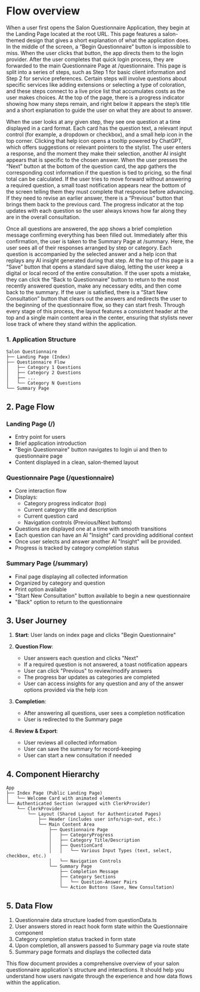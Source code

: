
# Flow overview

When a user first opens the Salon Questionnaire Application, they begin at the Landing Page located at the root URL. This page features a salon-themed design that gives a short explanation of what the application does. In the middle of the screen, a “Begin Questionnaire” button is impossible to miss. When the user clicks that button, the app directs them to the login provider. After the user completes that quick login process, they are forwarded to the main Questionnaire Page at /questionnaire. This page is split into a series of steps, such as Step 1 for basic client information and Step 2 for service preferences. Certain steps will involve questions about specific services like adding extensions or selecting a type of coloration, and these steps connect to a live price list that accumulates costs as the user makes choices. At the top of the page, there is a progress indicator showing how many steps remain, and right below it appears the step’s title and a short explanation to guide the user on what they are about to answer.

When the user looks at any given step, they see one question at a time displayed in a card format. Each card has the question text, a relevant input control (for example, a dropdown or checkbox), and a small help icon in the top corner. Clicking that help icon opens a tooltip powered by ChatGPT, which offers suggestions or relevant pointers to the stylist. The user enters a response, and the moment they make their selection, another AI insight appears that is specific to the chosen answer. When the user presses the “Next” button at the bottom of the question card, the app gathers the corresponding cost information if the question is tied to pricing, so the final total can be calculated. If the user tries to move forward without answering a required question, a small toast notification appears near the bottom of the screen telling them they must complete that response before advancing. If they need to revise an earlier answer, there is a “Previous” button that brings them back to the previous card. The progress indicator at the top updates with each question so the user always knows how far along they are in the overall consultation.

Once all questions are answered, the app shows a brief completion message confirming everything has been filled out. Immediately after this confirmation, the user is taken to the Summary Page at /summary. Here, the user sees all of their responses arranged by step or category. Each question is accompanied by the selected answer and a help icon that replays any AI insight generated during that step. At the top of this page is a “Save” button that opens a standard save dialog, letting the user keep a digital or local record of the entire consultation. If the user spots a mistake, they can click the “Back to Questionnaire” button to return to the most recently answered question, make any necessary edits, and then come back to the summary. If the user is satisfied, there is a “Start New Consultation” button that clears out the answers and redirects the user to the beginning of the questionnaire flow, so they can start fresh. Through every stage of this process, the layout features a consistent header at the top and a single main content area in the center, ensuring that stylists never lose track of where they stand within the application.


### **1. Application Structure**

```
Salon Questionnaire
├── Landing Page (Index)
├── Questionnaire Flow
│   ├── Category 1 Questions
│   ├── Category 2 Questions
│   ├── ...
│   └── Category N Questions
└── Summary Page

```

## **2. Page Flow**

### **Landing Page (/)**

- Entry point for users
- Brief application introduction
- "Begin Questionnaire" button navigates to login ui and then to questionnaire page
- Content displayed in a clean, salon-themed layout

### **Questionnaire Page (/questionnaire)**

- Core interaction flow
- Displays:
    - Category progress indicator (top)
    - Current category title and description
    - Current question card
    - Navigation controls (Previous/Next buttons)
- Questions are displayed one at a time with smooth transitions
- Each question can have an AI "Insight" card providing additional context
- Once user selects and answer another AI "Insight" will be provided.
- Progress is tracked by category completion status

### **Summary Page (/summary)**

- Final page displaying all collected information
- Organized by category and question
- Print option available
- "Start New Consultation" button available to begin a new questionnaire
- "Back" option to return to the questionnaire

## **3. User Journey**

1. **Start**: User lands on index page and clicks "Begin Questionnaire"
2. **Question Flow**:
    - User answers each question and clicks "Next"
    - If a required question is not answered, a toast notification appears
    - User can click "Previous" to review/modify answers
    - The progress bar updates as categories are completed
    - User can access insights for any question and any of the answer options provided via the help icon
   
3. **Completion**:
    - After answering all questions, user sees a completion notification
    - User is redirected to the Summary page
4. **Review & Export**:
    - User reviews all collected information
    - User can save the summary for record-keeping
    - User can start a new consultation if needed

## **4. Component Hierarchy**

```
App
├── Index Page (Public Landing Page)
│   └── Welcome Card with animated elements
└── Authenticated Section (wrapped with ClerkProvider)
    └── ClerkProvider
        └── Layout (Shared Layout for Authenticated Pages)
            ├── Header (includes user info/sign-out, etc.)
            └── Main Content Area
                ├── Questionnaire Page
                │   ├── CategoryProgress
                │   ├── Category Title/Description
                │   ├── QuestionCard
                │   │   └── Various Input Types (text, select, checkbox, etc.)
                │   └── Navigation Controls
                └── Summary Page
                    ├── Completion Message
                    ├── Category Sections
                    │   └── Question-Answer Pairs
                    └── Action Buttons (Save, New Consultation)

```

## **5. Data Flow**

1. Questionnaire data structure loaded from questionData.ts
2. User answers stored in react hook form state within the Questionnaire component
3. Category completion status tracked in form state
4. Upon completion, all answers passed to Summary page via route state
5. Summary page formats and displays the collected data

This flow document provides a comprehensive overview of your salon questionnaire application's structure and interactions. It should help you understand how users navigate through the experience and how data flows within the application.